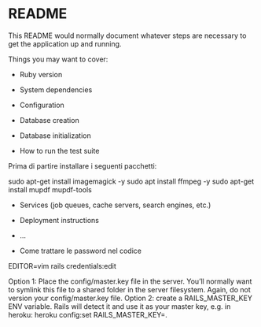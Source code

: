 # README

This README would normally document whatever steps are necessary to get the
application up and running.

Things you may want to cover:

* Ruby version

* System dependencies

* Configuration

* Database creation

* Database initialization

* How to run the test suite

Prima di partire installare i seguenti pacchetti:

sudo apt-get install imagemagick -y
sudo apt install ffmpeg -y
sudo apt-get install mupdf mupdf-tools

* Services (job queues, cache servers, search engines, etc.)

* Deployment instructions

* ...


* Come trattare le password nel codice

EDITOR=vim rails credentials:edit

Option 1: Place the config/master.key file in the server. You’ll normally want to symlink this file to a shared folder in the server filesystem. Again, do not version your config/master.key file.
Option 2: create a RAILS_MASTER_KEY ENV variable. Rails will detect it and use it as your master key, e.g. in heroku: heroku config:set RAILS_MASTER_KEY=<your-master-key-here>.